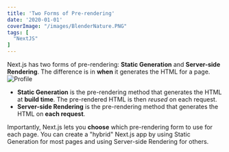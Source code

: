 ```yaml
---
title: 'Two Forms of Pre-rendering'
date: '2020-01-01'
coverImage: "/images/BlenderNature.PNG"
tags: [
  "NextJS"
]
---
```


Next.js has two forms of pre-rendering: **Static Generation** and **Server-side Rendering**. The difference is in **when** it generates the HTML for a page.
![](../images/BlenderNature.PNG "Profile")
* **Static Generation** is the pre-rendering method that generates the HTML at **build time**. The pre-rendered HTML is then _reused_ on each request.
* **Server-side Rendering** is the pre-rendering method that generates the HTML on **each request**.

Importantly, Next.js lets you **choose** which pre-rendering form to use for each page. You can create a "hybrid" Next.js app by using Static Generation for most pages and using Server-side Rendering for others.